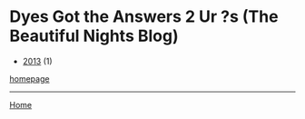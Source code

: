 # Dyes Got the Answers 2 Ur ?s (The Beautiful Nights Blog)

  * [2013](./dyes-got-the-answers-2-ur-s-the-beautiful-nights-blog-2013.md) (1)

[homepage](http://beautifulnightschitown.blogspot.com/)

----

[Home](../index.md)
